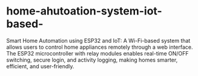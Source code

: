 # home-ahutoation-system-iot-based-
Smart Home Automation using ESP32 and IoT: A Wi-Fi-based system that allows users to control home appliances remotely through a web interface. The ESP32 microcontroller with relay modules enables real-time ON/OFF switching, secure login, and activity logging, making homes smarter, efficient, and user-friendly.

